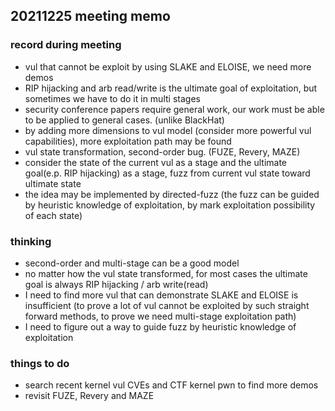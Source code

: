 ## 20211225 meeting memo

### record during meeting

- vul that cannot be exploit by using SLAKE and ELOISE, we need more demos
- RIP hijacking and arb read/write is the ultimate goal of exploitation, but sometimes we have to do it in multi stages
- security conference papers require general work, our work must be able to be applied to general cases. (unlike BlackHat)
- by adding more dimensions to vul model (consider more powerful vul capabilities), more exploitation path may be found
- vul state transformation, second-order bug. (FUZE, Revery, MAZE)
- consider the state of the current vul as a stage and the ultimate goal(e.p. RIP hijacking) as a stage, fuzz from current vul state toward ultimate state
- the idea may be implemented by directed-fuzz (the fuzz can be guided by heuristic knowledge of exploitation, by mark exploitation possibility of each state)



### thinking

- second-order and multi-stage can be a good model
- no matter how the vul state transformed, for most cases the ultimate goal is always RIP hijacking / arb write(read)
- I need to find more vul that can demonstrate SLAKE and ELOISE is insufficient (to prove a lot of vul cannot be exploited by such straight forward methods, to prove we need multi-stage exploitation path)
- I need to figure out a way to guide fuzz by heuristic knowledge of exploitation



### things to do

- search recent kernel vul CVEs and CTF kernel pwn to find more demos
- revisit FUZE, Revery and MAZE



